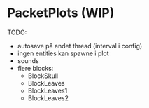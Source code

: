 # PacketPlots (WIP)

TODO:

-   autosave på andet thread (interval i config)
-   ingen entities kan spawne i plot
-   sounds
-   flere blocks:
    -   BlockSkull
    -   BlockLeaves
    -   BlockLeaves1
    -   BlockLeaves2
